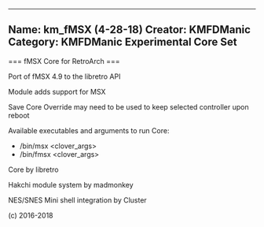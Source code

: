-----------------------
Name: km_fMSX (4-28-18)
Creator: KMFDManic
Category: KMFDManic Experimental Core Set
-----------------------
=== fMSX Core for RetroArch ===

Port of fMSX 4.9 to the libretro API

Module adds support for MSX

Save Core Override may need to be used to keep selected controller upon reboot

Available executables and arguments to run Core:
- /bin/msx <rom> <clover_args>
- /bin/fmsx <rom> <clover_args>

Core by libretro

Hakchi module system by madmonkey

NES/SNES Mini shell integration by Cluster

(c) 2016-2018
